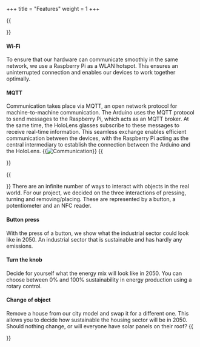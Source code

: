 +++
title = "Features"
weight = 1
+++

{{<section title="Communication">}}

#### Wi-Fi

To ensure that our hardware can communicate smoothly in the same network, we use a Raspberry Pi as a WLAN hotspot. This ensures an uninterrupted connection and enables our devices to work together optimally.

#### MQTT

Communication takes place via MQTT, an open network protocol for machine-to-machine communication.
The Arduino uses the MQTT protocol to send messages to the Raspberry Pi, which acts as an MQTT broker. At the same time, the HoloLens glasses subscribe to these messages to receive real-time information. This seamless exchange enables efficient communication between the devices, with the Raspberry Pi acting as the central intermediary to establish the connection between the Arduino and the HoloLens.
{{<image src="Com.png" alt="Communication" caption="Communication Schema">}}
{{</section>}}

{{<section title="Interactions">}}
There are an infinite number of ways to interact with objects in the real world. For our project, we decided on the three interactions of pressing, turning and removing/placing. These are represented by a button, a potentiometer and an NFC reader.

#### Button press

With the press of a button, we show what the industrial sector could look like in 2050. An industrial sector that is sustainable and has hardly any emissions.

#### Turn the knob

Decide for yourself what the energy mix will look like in 2050. You can choose between 0% and 100% sustainability in energy production using a rotary control.

#### Change of object

Remove a house from our city model and swap it for a different one. This allows you to decide how sustainable the housing sector will be in 2050. Should nothing change, or will everyone have solar panels on their roof?
{{</section>}}
